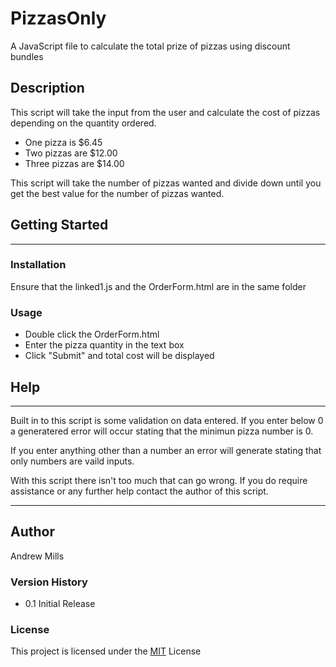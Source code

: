 # PizzasOnly

A JavaScript file to calculate the total prize of pizzas using discount bundles

## Description

This script will take the input from the user and calculate the cost of pizzas depending on the quantity ordered.
* One pizza is $6.45
* Two pizzas are $12.00
* Three pizzas are $14.00

This script will take the number of pizzas wanted and divide down until you get the best value for the number of pizzas wanted.

## Getting Started
***

### Installation

Ensure that the linked1.js and the OrderForm.html are in the same folder

### Usage

* Double click the OrderForm.html
* Enter the pizza quantity in the text box
* Click "Submit" and total cost will be displayed

## Help
***

Built in to this script is some validation on data entered. 
If you enter below 0 a generatered error will occur stating that the minimun pizza number is 0.

If you enter anything other than a number an error will generate stating that only numbers are vaild inputs.

With this script there isn't too much that can go wrong. If you do require assistance or any further help contact the author of this script.

***
## Author

Andrew Mills

### Version History

* 0.1 Initial Release

### License

This project is licensed under the [MIT](License.md) License
